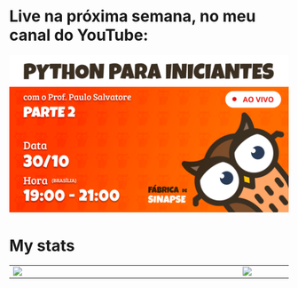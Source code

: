# Live na próxima semana, no meu canal do YouTube:

<a href="https://www.youtube.com/channel/UCbWFEr7zsKJ92Psrfam7W8Q/" target="_blank">
	<img src="Python_Parte2_Modelo2.png"/>
</a>

# My stats

<center>
	<table>
		<tr>
			<td>
				<img width="400px" align="left" src="https://github-readme-stats.vercel.app/api/top-langs/?username=paulosalvatore&hide=html&layout=compact&theme=buefy"/>
			</td>
			<td>
				<img width="490px" align="left" src="https://github-readme-stats.vercel.app/api?username=paulosalvatore&theme=buefy"/>
			</td>
		</tr>
	</table>
</center>
